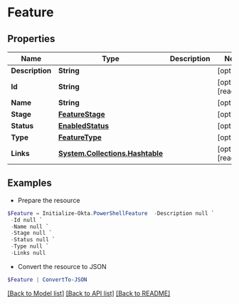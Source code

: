 # Feature
## Properties

Name | Type | Description | Notes
------------ | ------------- | ------------- | -------------
**Description** | **String** |  | [optional] 
**Id** | **String** |  | [optional] [readonly] 
**Name** | **String** |  | [optional] 
**Stage** | [**FeatureStage**](FeatureStage.md) |  | [optional] 
**Status** | [**EnabledStatus**](EnabledStatus.md) |  | [optional] 
**Type** | [**FeatureType**](FeatureType.md) |  | [optional] 
**Links** | [**System.Collections.Hashtable**](SystemCollectionsHashtable.md) |  | [optional] [readonly] 

## Examples

- Prepare the resource
```powershell
$Feature = Initialize-Okta.PowerShellFeature  -Description null `
 -Id null `
 -Name null `
 -Stage null `
 -Status null `
 -Type null `
 -Links null
```

- Convert the resource to JSON
```powershell
$Feature | ConvertTo-JSON
```

[[Back to Model list]](../README.md#documentation-for-models) [[Back to API list]](../README.md#documentation-for-api-endpoints) [[Back to README]](../README.md)

